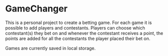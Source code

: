 # GameChanger

This is a personal project to create a betting game. For each game it is possible to add players and contestants. Players can choose which contestant(s) they bet on and whenever the contestant receives a point, the points are added for all the contestants the player placed their bet on.

Games are currently saved in local storage.
